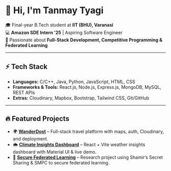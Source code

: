 # 👋 Hi, I'm Tanmay Tyagi  

🎓 Final-year B.Tech student at **IIT (BHU), Varanasi**  
💻 **Amazon SDE Intern '25** | Aspiring Software Engineer  
🚀 Passionate about **Full-Stack Development, Competitive Programming & Federated Learning**  

---

## ⚡ Tech Stack
- **Languages:** C/C++, Java, Python, JavaScript, HTML, CSS  
- **Frameworks & Tools:** React.js, Node.js, Express.js, MongoDB, MySQL, REST APIs  
- **Extras:** Cloudinary, Mapbox, Bootstrap, Tailwind CSS, Git/GitHub  

---

## 🔥 Featured Projects
- 🌍 [**WanderDost**](https://github.com/Tanmay-0101/WanderDost) – Full-stack travel platform with maps, auth, Cloudinary, and deployment.  
- 🌦️ [**Climate Insights Dashboard**](https://github.com/Tanmay-0101/Climate-Insights-Dashboard) – React + Vite weather insights dashboard with Material UI & live demo.  
- 🔐 [**Secure Federated Learning**](https://github.com/Tanmay-0101/Secure-Federated-Learning) – Research project using Shamir’s Secret Sharing & SMPC to secure federated learning.  


